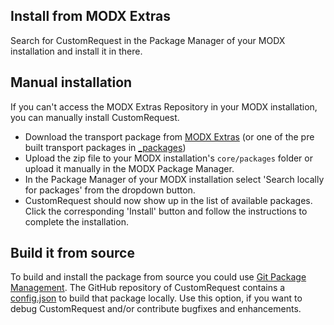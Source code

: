 ## Install from MODX Extras

Search for CustomRequest in the Package Manager of your MODX installation and
install it in there.

## Manual installation

If you can't access the MODX Extras Repository in your MODX installation, you
can manually install CustomRequest.

* Download the transport package from [MODX Extras](https://modx.com/extras/package/customrequest) (or one of the pre built transport packages in [_packages](https://github.com/Jako/CustomRequest/tree/master/_packages))
* Upload the zip file to your MODX installation's `core/packages` folder or upload it manually in the MODX Package Manager.
* In the Package Manager of your MODX installation select 'Search locally for packages' from the dropdown button.
* CustomRequest should now show up in the list of available packages. Click the corresponding 'Install' button and follow the instructions to complete the installation.

## Build it from source

To build and install the package from source you could use [Git Package
Management](https://github.com/TheBoxer/Git-Package-Management). The GitHub
repository of CustomRequest contains a
[config.json](https://github.com/Jako/CustomRequest/blob/master/_build/config.json)
to build that package locally. Use this option, if you want to debug
CustomRequest and/or contribute bugfixes and enhancements.
